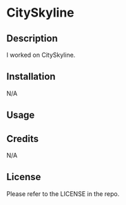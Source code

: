 # CitySkyline

## Description

I worked on CitySkyline.

## Installation
N/A

## Usage


## Credits
N/A

## License
Please refer to the LICENSE in the repo.
